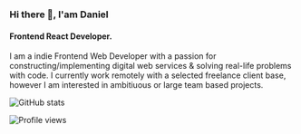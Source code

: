 ### Hi there 👋, I'am Daniel
#### Frontend React Developer. 

I am a indie Frontend Web Developer with a passion for constructing/implementing digital web services & solving real-life problems with code. I currently work remotely with a selected freelance client base, however I am interested in ambitiuous or large team based projects.


![GitHub stats](https://github-readme-stats.vercel.app/api?username=Dev-Rook&show_icons=true)  

![Profile views](https://gpvc.arturio.dev/Dev-Rook)  

